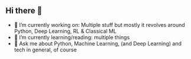 ## Hi there 👋

<!--
**MANU-CHAUHAN/manu-chauhan** is a ✨ _special_ ✨ repository because its `README.md` (this file) appears on your GitHub profile.

Here are some ideas to get you started:-->

- 🔭 I’m currently working on: Multiple stuff but mostly it revolves around Python, Deep Learning, RL & Classical ML
- 🌱 I’m currently learning/reading: multiple things
- 💬 Ask me about Python, Machine Learning, (and Deep Learning) and tech in general, of course


